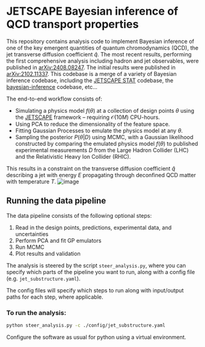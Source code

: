 # JETSCAPE Bayesian inference of QCD transport properties

This repository contains analysis code to implement Bayesian inference of one of the key emergent quantities of quantum chromodynamics (QCD), the jet transverse diffusion coefficient $\hat{q}$.
The most recent results, performing the first comprehensive analysis including hadron and jet observables, were published in [arXiv:2408.08247](https://inspirehep.net/literature/2818238).
The initial results were published in [arXiv:2102.11337](https://inspirehep.net/literature/1847995).
This codebase is a merge of a variety of Bayesian inference codebase, including the [JETSCAPE STAT](https://github.com/JETSCAPE/STAT) codebase, the [bayesian-inference](https://github.com/raymondEhlers/bayesian-Inference) codebase, etc...

The end-to-end workflow consists of:
- Simulating a physics model $f(\theta)$ at a collection of design points $\theta$ using the [JETSCAPE](https://github.com/JETSCAPE/JETSCAPE) framework – requiring $\mathcal{O}(10M)$ CPU-hours.
- Using PCA to reduce the dimensionality of the feature space.
- Fitting Gaussian Processes to emulate the physics model at any $\theta$.
- Sampling the posterior $P(\theta|D)$ using MCMC, with a Gaussian likelihood constructed by comparing the emulated physics model $f(\theta)$ to published experimental measurements $D$ from the Large Hadron Collider (LHC) and the Relativistic Heavy Ion Collider (RHIC).

This results in a constraint on the transverse diffusion coefficient $\hat{q}$ describing a jet with energy $E$ propagating through deconfined QCD matter with temperature $T$.
![image](https://github.com/jdmulligan/bayesian-inference/assets/16219745/faac0d39-39ad-4acf-a898-91ec51d57a31)

## Running the data pipeline

The data pipeline consists of the following optional steps:
1. Read in the design points, predictions, experimental data, and uncertainties
2. Perform PCA and fit GP emulators
3. Run MCMC
4. Plot results and validation

The analysis is steered by the script `steer_analysis.py`, where you can specify which parts of the pipeline you want to run, along with a config file (e.g. `jet_substructure.yaml`).

The config files will specify which steps to run along with input/output paths for each step, where applicable.

### To run the analysis:

```bash
python steer_analysis.py -c ./config/jet_substructure.yaml
```

Configure the software as usual for python using a virtual environment.